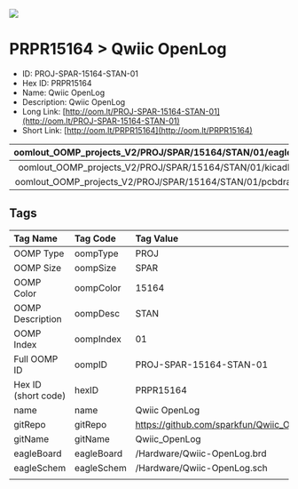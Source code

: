 


  
![][im]
# PRPR15164 > Qwiic OpenLog

- ID: PROJ-SPAR-15164-STAN-01
- Hex ID: PRPR15164
- Name: Qwiic OpenLog
- Description: Qwiic OpenLog
- Long Link: [http://oom.lt/PROJ-SPAR-15164-STAN-01](http://oom.lt/PROJ-SPAR-15164-STAN-01)
- Short Link: [http://oom.lt/PRPR15164](http://oom.lt/PRPR15164)
  

|oomlout_OOMP_projects_V2/PROJ/SPAR/15164/STAN/01/eagleImage.png|oomlout_OOMP_projects_V2/PROJ/SPAR/15164/STAN/01/eagleSchemImage.png|oomlout_OOMP_projects_V2/PROJ/SPAR/15164/STAN/01/kicadPcb3dFront.png|oomlout_OOMP_projects_V2/PROJ/SPAR/15164/STAN/01/kicadPcb3dBack.png|
| :---: | :---: | :---: | :---: |
|oomlout_OOMP_projects_V2/PROJ/SPAR/15164/STAN/01/kicadPcb3d.png|oomlout_OOMP_projects_V2/PROJ/SPAR/15164/STAN/01/bomBack.png|oomlout_OOMP_projects_V2/PROJ/SPAR/15164/STAN/01/bomFront.png|oomlout_OOMP_projects_V2/PROJ/SPAR/15164/STAN/01/pcbdraw.svg|
|oomlout_OOMP_projects_V2/PROJ/SPAR/15164/STAN/01/pcbdrawBack.svg||||

## Tags
  

|Tag Name|Tag Code|Tag Value|
| :--- | :--- | :--- |
|OOMP Type|oompType|PROJ|
|OOMP Size|oompSize|SPAR|
|OOMP Color|oompColor|15164|
|OOMP Description|oompDesc|STAN|
|OOMP Index|oompIndex|01|
|Full OOMP ID|oompID|PROJ-SPAR-15164-STAN-01|
|Hex ID (short code)|hexID|PRPR15164|
|name|name|Qwiic OpenLog|
|gitRepo|gitRepo|https://github.com/sparkfun/Qwiic_OpenLog|
|gitName|gitName|Qwiic_OpenLog|
|eagleBoard|eagleBoard|/Hardware/Qwiic-OpenLog.brd|
|eagleSchem|eagleSchem|/Hardware/Qwiic-OpenLog.sch|
||||



[im]: PROJ/SPAR/15164/STAN/01/kicadPcb3d_450.png
